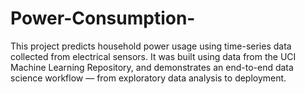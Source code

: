 # Power-Consumption-
This project predicts household power usage using time-series data collected from electrical sensors. It was built using data from the UCI Machine Learning Repository, and demonstrates an end-to-end data science workflow — from exploratory data analysis to deployment.
